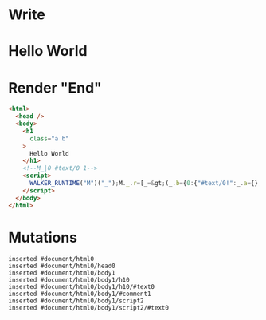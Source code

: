 # Write
  <h1 class="a b">Hello World</h1><!--M_|0 #text/0 1--><script>WALKER_RUNTIME("M")("_");M._.r=[_=>(_.b={0:{"#text/0!":_.a={},"#text/0(":"h1"},1:_.a}),0]</script>


# Render "End"
```html
<html>
  <head />
  <body>
    <h1
      class="a b"
    >
      Hello World
    </h1>
    <!--M_|0 #text/0 1-->
    <script>
      WALKER_RUNTIME("M")("_");M._.r=[_=&gt;(_.b={0:{"#text/0!":_.a={},"#text/0(":"h1"},1:_.a}),0]
    </script>
  </body>
</html>
```

# Mutations
```
inserted #document/html0
inserted #document/html0/head0
inserted #document/html0/body1
inserted #document/html0/body1/h10
inserted #document/html0/body1/h10/#text0
inserted #document/html0/body1/#comment1
inserted #document/html0/body1/script2
inserted #document/html0/body1/script2/#text0
```